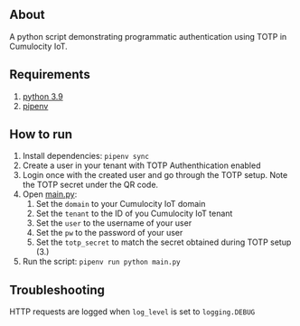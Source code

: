 ## About

A python script demonstrating programmatic authentication using TOTP in Cumulocity IoT. 

## Requirements
1. [python 3.9](https://www.python.org/downloads/release/python-3913/)
2. [pipenv](https://pipenv.pypa.io/en/latest/#install-pipenv-today)

## How to run

1. Install dependencies: `pipenv sync`
2. Create a user in your tenant with TOTP Authenthication enabled
3. Login once with the created user and go through the TOTP setup. Note the TOTP secret under the QR code.
4. Open [main.py](main.py#L10-L14):
   1. Set the `domain` to your Cumulocity IoT domain
   2. Set the `tenant` to the ID of you Cumulocity IoT tenant
   3. Set the `user` to the username of your user
   4. Set the `pw` to the password of your user
   5. Set the `totp_secret` to match the secret obtained during TOTP setup (3.)
5. Run the script: `pipenv run python main.py`

## Troubleshooting
HTTP requests are logged when `log_level` is set to `logging.DEBUG`